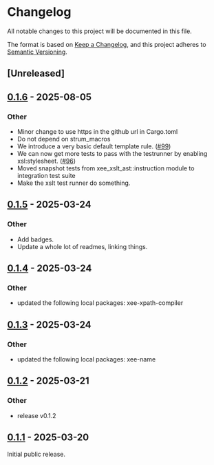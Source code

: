 # Changelog

All notable changes to this project will be documented in this file.

The format is based on [Keep a Changelog](https://keepachangelog.com/en/1.0.0/),
and this project adheres to [Semantic Versioning](https://semver.org/spec/v2.0.0.html).

## [Unreleased]

## [0.1.6](https://github.com/Paligo/xee/compare/xee-xslt-ast-v0.1.5...xee-xslt-ast-v0.1.6) - 2025-08-05

### Other

- Minor change to use https in the github url in Cargo.toml
- Do not depend on strum_macros
- We introduce a very basic default template rule. ([#99](https://github.com/Paligo/xee/pull/99))
- We can now get more tests to pass with the testrunner by enabling xsl:stylesheet. ([#96](https://github.com/Paligo/xee/pull/96))
- Moved snapshot tests from xee_xslt_ast::instruction module to integration test suite
- Make the xslt test runner do something.

## [0.1.5](https://github.com/Paligo/xee/compare/xee-xslt-ast-v0.1.4...xee-xslt-ast-v0.1.5) - 2025-03-24

### Other

- Add badges.
- Update a whole lot of readmes, linking things.

## [0.1.4](https://github.com/Paligo/xee/compare/xee-xslt-ast-v0.1.3...xee-xslt-ast-v0.1.4) - 2025-03-24

### Other

- updated the following local packages: xee-xpath-compiler

## [0.1.3](https://github.com/Paligo/xee/compare/xee-xslt-ast-v0.1.2...xee-xslt-ast-v0.1.3) - 2025-03-24

### Other

- updated the following local packages: xee-name

## [0.1.2](https://github.com/Paligo/xee/compare/xee-xslt-ast-v0.1.1...xee-xslt-ast-v0.1.2) - 2025-03-21

### Other

- release v0.1.2

## [0.1.1](https://github.com/Paligo/xee/releases/tag/xee-xslt-ast-v0.1.1) - 2025-03-20

Initial public release.
